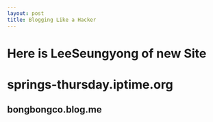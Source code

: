 ```yaml
---
layout: post
title: Blogging Like a Hacker
---
```


Here is LeeSeungyong of new Site
================================
# springs-thursday.iptime.org  
## bongbongco.blog.me ##
